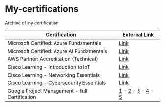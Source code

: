 # My-certifications
Archive of my certification

| Certification | External Link |
| ------------- | ------------- |
| Microsoft Certified: Azure Fundamentals | [Link](https://www.credly.com/badges/a8b6e2c8-69e2-41aa-b646-531a126eb774/public_url) |
| Microsoft Certified: Azure AI Fundamentals | [Link](https://www.credly.com/badges/5c129157-9c0b-43b6-998d-5e46bb3a41ad/public_url)  |
| AWS Partner: Accreditation (Technical) | [Link](https://www.credly.com/badges/c5749a6b-5696-402e-b8f3-ab5133e56e2e/public_url) |
| Cisco Learning -  Introduction to IoT | [Link](https://www.credly.com/badges/ed627d15-7c29-4018-9734-cb960590cfec/public_url) |
| Cisco Learning -  Networking Essentials | [Link](https://www.credly.com/badges/b8b3bed0-8d29-4309-8bb7-3e04011da356/public_url) |
| Cisco Learning - Cybersecurity Essentials  | [Link](https://www.credly.com/badges/631e247e-3b90-4120-a5b2-24bd1b686858/public_url) |
| Google Project Management - Full Certification  | [1](https://coursera.org/share/3ffd6977d507a0e4caac98ab758182e3) - [2](https://coursera.org/share/116822f72a9930db800eeb7d829c0d5b) - [3](https://coursera.org/share/41c5a690115720032d88690398c72b5d) - [4](https://coursera.org/share/87906157686fe5eecf1587ee55a7f0fd) - [5](https://coursera.org/share/05ea5154a4b8dfd7ab45e00cdfcf4c95)|
